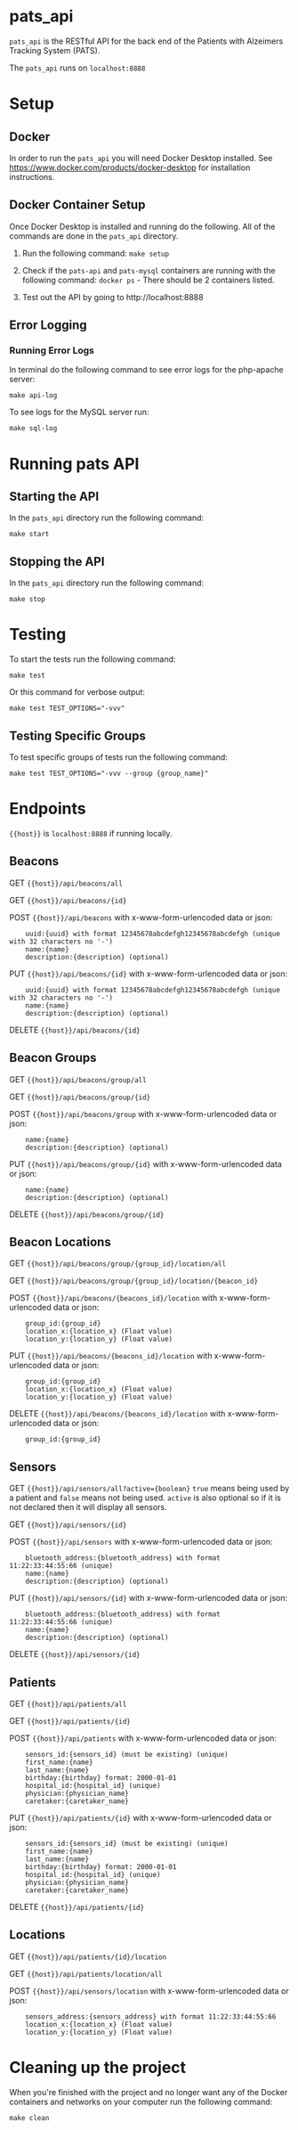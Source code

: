 # pats_api
`pats_api` is the RESTful API for the back end of the Patients with Alzeimers Tracking System (PATS).

The `pats_api` runs on `localhost:8888`

# Setup
## Docker
In order to run the `pats_api` you will need Docker Desktop installed. See https://www.docker.com/products/docker-desktop for installation instructions.

## Docker Container Setup
Once Docker Desktop is installed and running do the following. All of the commands are done in the `pats_api` directory.

1. Run the following command: `make setup`

2. Check if the `pats-api` and `pats-mysql` containers are running with the following command: `docker ps` - There should be 2 containers listed.

3. Test out the API by going to http://localhost:8888

## Error Logging
### Running Error Logs
In terminal do the following command to see error logs for the php-apache server:

`make api-log`

To see logs for the MySQL server run:

`make sql-log`

# Running pats API
## Starting the API
In the `pats_api` directory run the following command: 

`make start`

## Stopping the API
In the `pats_api` directory run the following command: 

`make stop`

# Testing
To start the tests run the following command:

`make test`

Or this command for verbose output:

`make test TEST_OPTIONS="-vvv"`

## Testing Specific Groups
To test specific groups of tests run the following command:

`make test TEST_OPTIONS="-vvv --group {group_name}"`

# Endpoints
`{{host}}` is `localhost:8888` if running locally.

## Beacons
GET `{{host}}/api/beacons/all`

GET `{{host}}/api/beacons/{id}`

POST `{{host}}/api/beacons` with x-www-form-urlencoded data or json:
```
	uuid:{uuid} with format 12345678abcdefgh12345678abcdefgh (unique with 32 characters no '-')
	name:{name}
	description:{description} (optional)
```

PUT `{{host}}/api/beacons/{id}` with x-www-form-urlencoded data or json:
```
	uuid:{uuid} with format 12345678abcdefgh12345678abcdefgh (unique with 32 characters no '-')
	name:{name}
	description:{description} (optional)
```

DELETE `{{host}}/api/beacons/{id}`

## Beacon Groups
GET `{{host}}/api/beacons/group/all`

GET `{{host}}/api/beacons/group/{id}`

POST `{{host}}/api/beacons/group` with x-www-form-urlencoded data or json:
```
	name:{name}
	description:{description} (optional)
```

PUT `{{host}}/api/beacons/group/{id}` with x-www-form-urlencoded data or json:
```
	name:{name}
	description:{description} (optional)
```

DELETE `{{host}}/api/beacons/group/{id}`

## Beacon Locations
GET `{{host}}/api/beacons/group/{group_id}/location/all`

GET `{{host}}/api/beacons/group/{group_id}/location/{beacon_id}`

POST `{{host}}/api/beacons/{beacons_id}/location` with x-www-form-urlencoded data or json:
```
	group_id:{group_id}
	location_x:{location_x} (Float value)
	location_y:{location_y} (Float value)
```

PUT `{{host}}/api/beacons/{beacons_id}/location` with x-www-form-urlencoded data or json:
```
	group_id:{group_id}
	location_x:{location_x} (Float value)
	location_y:{location_y} (Float value)
```

DELETE `{{host}}/api/beacons/{beacons_id}/location` with x-www-form-urlencoded data or json:
```
	group_id:{group_id}
```

## Sensors
GET `{{host}}/api/sensors/all?active={boolean}` `true` means being used by a patient and `false` means not being used. `active` is also optional so if it is not declared then it will display all sensors.

GET `{{host}}/api/sensors/{id}`

POST `{{host}}/api/sensors` with x-www-form-urlencoded data or json:
```
	bluetooth_address:{bluetooth_address} with format 11:22:33:44:55:66 (unique)
	name:{name}
	description:{description} (optional)
```

PUT `{{host}}/api/sensors/{id}` with x-www-form-urlencoded data or json:
```
	bluetooth_address:{bluetooth_address} with format 11:22:33:44:55:66 (unique)
	name:{name}
	description:{description} (optional)
```

DELETE `{{host}}/api/sensors/{id}`

## Patients
GET `{{host}}/api/patients/all`

GET `{{host}}/api/patients/{id}`

POST `{{host}}/api/patients` with x-www-form-urlencoded data or json:
```
	sensors_id:{sensors_id} (must be existing) (unique)
	first_name:{name}
	last_name:{name}
	birthday:{birthday} format: 2000-01-01
	hospital_id:{hospital_id} (unique)
	physician:{physician_name}
	caretaker:{caretaker_name}
```

PUT `{{host}}/api/patients/{id}` with x-www-form-urlencoded data or json:
```
	sensors_id:{sensors_id} (must be existing) (unique)
	first_name:{name}
	last_name:{name}
	birthday:{birthday} format: 2000-01-01
	hospital_id:{hospital_id} (unique)
	physician:{physician_name}
	caretaker:{caretaker_name}
```

DELETE `{{host}}/api/patients/{id}`

## Locations
GET `{{host}}/api/patients/{id}/location`

GET `{{host}}/api/patients/location/all`

POST `{{host}}/api/sensors/location` with x-www-form-urlencoded data or json:
```
	sensors_address:{sensors_address} with format 11:22:33:44:55:66
	location_x:{location_x} (Float value)
	location_y:{location_y} (Float value)
```

# Cleaning up the project
When you're finished with the project and no longer want any of the Docker containers and networks on your computer run the following command:

`make clean`